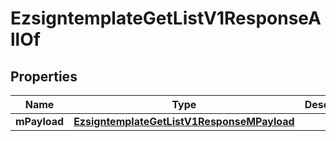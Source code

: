 

# EzsigntemplateGetListV1ResponseAllOf


## Properties

| Name | Type | Description | Notes |
|------------ | ------------- | ------------- | -------------|
|**mPayload** | [**EzsigntemplateGetListV1ResponseMPayload**](EzsigntemplateGetListV1ResponseMPayload.md) |  |  |



